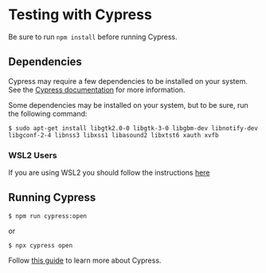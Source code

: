 # Testing with Cypress

Be sure to run `npm install` before running Cypress.

## Dependencies
Cypress may require a few dependencies to be installed on your system.  See the [Cypress documentation](https://docs.cypress.io/guides/getting-started/installing-cypress.html#System-requirements) for more information.

Some dependencies may be installed on your system, but to be sure, run the following command:

```
$ sudo apt-get install libgtk2.0-0 libgtk-3-0 libgbm-dev libnotify-dev libgconf-2-4 libnss3 libxss1 libasound2 libxtst6 xauth xvfb
```

### WSL2 Users

If you are using WSL2 you should follow the instructions [here](https://nickymeuleman.netlify.app/blog/gui-on-wsl2-cypress)

## Running Cypress
```
$ npm run cypress:open
```
or
```
$ npx cypress open
```

Follow [this guide](https://docs.cypress.io/guides/getting-started/installing-cypress.html#Opening-Cypress) to learn more about Cypress.